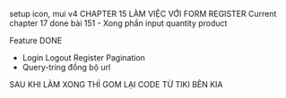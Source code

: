setup icon, mui v4
CHAPTER 15 LÀM VIỆC VỚI FORM REGISTER
Current chapter 17 done bài 151 - Xong phần input quantity product

Feature DONE

-   Login Logout Register Pagination
-   Query-tring đồng bộ url

SAU KHI LÀM XONG THÌ GOM LẠI CODE TỪ TIKI BÊN KIA
